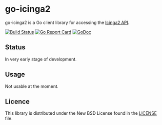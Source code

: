 # go-icinga2

go-icinga2 is a Go client library for accessing the [Icinga2 API](http://docs.icinga.org/icinga2/latest/doc/module/icinga2/chapter/icinga2-api).

[![Build Status](https://travis-ci.org/xert/go-icinga2.svg?branch=master)](https://travis-ci.org/xert/go-icinga2)
[![Go Report Card](https://goreportcard.com/badge/github.com/xert/go-icinga2)](https://goreportcard.com/report/github.com/xert/go-icinga2)
[![GoDoc](https://godoc.org/github.com/xert/go-icinga2/icinga?status.svg)](https://godoc.org/github.com/xert/go-icinga2/icinga)

## Status ##

In very early stage of development.

## Usage ##

Not usable at the moment.

## Licence ##

This library is distributed under the New BSD License found in the [LICENSE](./LICENSE) file.
